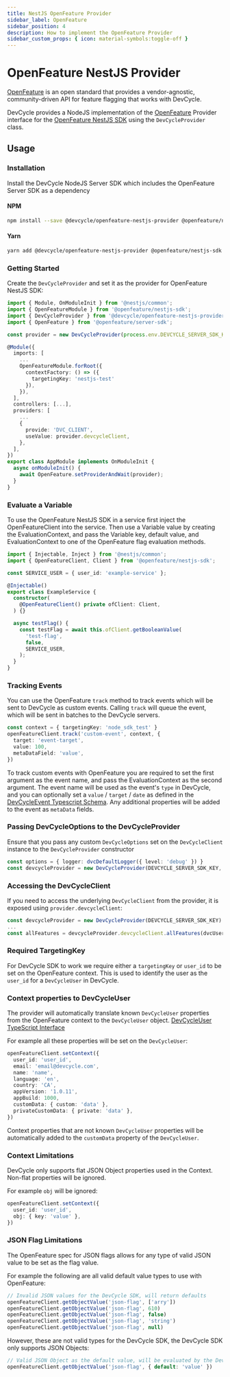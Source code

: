 ```yaml
---
title: NestJS OpenFeature Provider
sidebar_label: OpenFeature
sidebar_position: 4
description: How to implement the OpenFeature Provider
sidebar_custom_props: { icon: material-symbols:toggle-off }
---
```


# OpenFeature NestJS Provider

[OpenFeature](https://openfeature.dev/) is an open standard that provides a vendor-agnostic, community-driven API for feature flagging that works with DevCycle.

DevCycle provides a NodeJS implementation of the [OpenFeature](https://openfeature.dev/) Provider interface for the [OpenFeature NestJS SDK](https://openfeature.dev/docs/reference/technologies/server/javascript/nestjs/) using the `DevCycleProvider` class.

## Usage

### Installation

Install the DevCycle NodeJS Server SDK which includes the OpenFeature Server SDK as a dependency

#### NPM

[//]: # (wizard-install-start)

```bash
npm install --save @devcycle/openfeature-nestjs-provider @openfeature/nestjs-sdk
```

[//]: # (wizard-install-end)

#### Yarn

```bash
yarn add @devcycle/openfeature-nestjs-provider @openfeature/nestjs-sdk
```

### Getting Started

[//]: # (wizard-initialize-start)

Create the `DevCycleProvider` and set it as the provider for OpenFeature NestJS SDK:

```typescript
import { Module, OnModuleInit } from '@nestjs/common';
import { OpenFeatureModule } from '@openfeature/nestjs-sdk';
import { DevCycleProvider } from '@devcycle/openfeature-nestjs-provider';
import { OpenFeature } from '@openfeature/server-sdk';

const provider = new DevCycleProvider(process.env.DEVCYCLE_SERVER_SDK_KEY);

@Module({
  imports: [
    ...
    OpenFeatureModule.forRoot({
      contextFactory: () => ({
        targetingKey: 'nestjs-test'
      }),
    }),
  ],
  controllers: [...],
  providers: [
    ...
    {
      provide: 'DVC_CLIENT',
      useValue: provider.devcycleClient,
    },
  ],
})
export class AppModule implements OnModuleInit {
  async onModuleInit() {
    await OpenFeature.setProviderAndWait(provider);
  }
}
```

[//]: # (wizard-initialize-end)

### Evaluate a Variable

[//]: # (wizard-evaluate-start)

To use the OpenFeature NestJS SDK in a service first inject the OpenFeatureClient into the service.
Then use a Variable value by creating the EvaluationContext, and pass the Variable key, default value, and EvaluationContext to one of the OpenFeature flag evaluation methods.

```typescript
import { Injectable, Inject } from '@nestjs/common';
import { OpenFeatureClient, Client } from '@openfeature/nestjs-sdk';

const SERVICE_USER = { user_id: 'example-service' };

@Injectable()
export class ExampleService {
  constructor(
    @OpenFeatureClient() private ofClient: Client,
  ) {}

  async testFlag() {
    const testFlag = await this.ofClient.getBooleanValue(
      'test-flag',
      false,
      SERVICE_USER,
    );
  }
}
```

[//]: # (wizard-evaluate-end)

### Tracking Events

You can use the OpenFeature `track` method to track events which will be sent to DevCycle as custom events. Calling `track` will queue the event, which will be sent in batches to the DevCycle servers.

```typescript
const context = { targetingKey: 'node_sdk_test' }
openFeatureClient.track('custom-event', context, {
  target: 'event-target',
  value: 100,
  metaDataField: 'value',
})
```

To track custom events with OpenFeature you are required to set the first argument as the event name, and pass the EvaluationContext as the second argument. The event name will be used as the event's `type` in DevCycle, and you can optionally set a `value` / `target` / `date` as defined in the [DevCycleEvent Typescript Schema](https://github.com/search?q=repo%3ADevCycleHQ%2Fjs-sdks+export+interface+DevCycleEvent+language%3ATypeScript+path%3A*types.ts&type=code). Any additional properties will be added to the event as `metaData` fields.

### Passing DevCycleOptions to the DevCycleProvider

Ensure that you pass any custom `DevCycleOptions` set on the `DevCycleClient` instance to the `DevCycleProvider` constructor

```typescript
const options = { logger: dvcDefaultLogger({ level: 'debug' }) }
const devcycleProvider = new DevCycleProvider(DEVCYCLE_SERVER_SDK_KEY, options)
```

### Accessing the DevCycleClient

If you need to access the underlying `DevCycleClient` from the provider, it is exposed using `provider.devcycleClient`:

```typescript
const devcycleProvider = new DevCycleProvider(DEVCYCLE_SERVER_SDK_KEY)
...
const allFeatures = devcycleProvider.devcycleClient.allFeatures(dvcUser)
```

### Required TargetingKey

For DevCycle SDK to work we require either a `targetingKey` or `user_id` to be set on the OpenFeature context.
This is used to identify the user as the `user_id` for a `DevCycleUser` in DevCycle.

### Context properties to DevCycleUser

The provider will automatically translate known `DevCycleUser` properties from the OpenFeature context to the `DevCycleUser` object.
[DevCycleUser TypeScript Interface](https://github.com/DevCycleHQ/js-sdks/blob/main/sdk/nodejs/src/models/user.ts#L16)

For example all these properties will be set on the `DevCycleUser`:

```typescript
openFeatureClient.setContext({
  user_id: 'user_id',
  email: 'email@devcycle.com',
  name: 'name',
  language: 'en',
  country: 'CA',
  appVersion: '1.0.11',
  appBuild: 1000,
  customData: { custom: 'data' },
  privateCustomData: { private: 'data' },
})
```

Context properties that are not known `DevCycleUser` properties will be automatically
added to the `customData` property of the `DevCycleUser`.

### Context Limitations

DevCycle only supports flat JSON Object properties used in the Context. Non-flat properties will be ignored.

For example `obj` will be ignored:

```typescript
openFeatureClient.setContext({
  user_id: 'user_id',
  obj: { key: 'value' },
})
```

### JSON Flag Limitations

The OpenFeature spec for JSON flags allows for any type of valid JSON value to be set as the flag value.

For example the following are all valid default value types to use with OpenFeature:

```typescript
// Invalid JSON values for the DevCycle SDK, will return defaults
openFeatureClient.getObjectValue('json-flag', ['arry'])
openFeatureClient.getObjectValue('json-flag', 610)
openFeatureClient.getObjectValue('json-flag', false)
openFeatureClient.getObjectValue('json-flag', 'string')
openFeatureClient.getObjectValue('json-flag', null)
```

However, these are not valid types for the DevCycle SDK, the DevCycle SDK only supports JSON Objects:

```typescript
// Valid JSON Object as the default value, will be evaluated by the DevCycle SDK
openFeatureClient.getObjectValue('json-flag', { default: 'value' })
```
